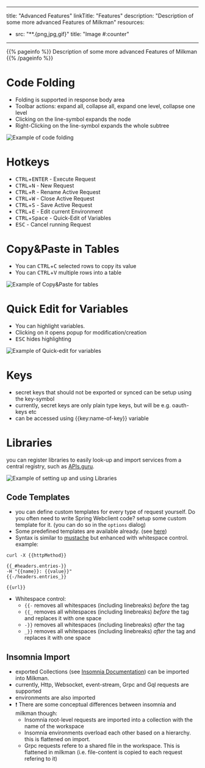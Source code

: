 
---
title: "Advanced Features"
linkTitle: "Features"
description: "Description of some more advanced Features of Milkman"
resources:
- src: "**.{png,jpg,gif}"
  title: "Image #:counter"
---

{{% pageinfo %}}
Description of some more advanced Features of Milkman
{{% /pageinfo %}}


# Code Folding

* Folding is supported in response body area
* Toolbar actions: expand all, collapse all, expand one level, collapse one level
* Clicking on the line-symbol expands the node
* Right-Clicking on the line-symbol expands the whole subtree

![Example of code folding](/images/folding.gif)

# Hotkeys

  * <kbd>CTRL</kbd>+<kbd>ENTER</kbd> - Execute Request
  * <kbd>CTRL</kbd>+<kbd>N</kbd> - New Request
  * <kbd>CTRL</kbd>+<kbd>R</kbd> - Rename Active Request
  * <kbd>CTRL</kbd>+<kbd>W</kbd> - Close Active Request
  * <kbd>CTRL</kbd>+<kbd>S</kbd> - Save Active Request
  * <kbd>CTRL</kbd>+<kbd>E</kbd> - Edit current Environment
  * <kbd>CTRL</kbd>+<kbd>Space</kbd> - Quick-Edit of Variables
  * <kbd>ESC</kbd> - Cancel running Request


# Copy&Paste in Tables

* You can <kbd>CTRL</kbd>+<kbd>C</kbd> selected rows to copy its value
* You can <kbd>CTRL</kbd>+<kbd>V</kbd> multiple rows into a table


![Example of Copy&Paste for tables](/images/copypaste.gif)

# Quick Edit for Variables

* You can highlight variables.
* Clicking on it opens popup for modification/creation
* <kbd>ESC</kbd> hides highlighting

![Example of Quick-edit for variables](/images/highlight-vars.gif)

# Keys

* secret keys that should not be exported or synced can be setup using the key-symbol
* currently, secret keys are only plain type keys, but will be e.g. oauth-keys etc
* can be accessed using {{key:name-of-key}} variable


# Libraries

you can register libraries to easily look-up and import services from a central registry, such as [APIs.guru](http://apis.guru).

![Example of setting up and using Libraries](/images/milkman-library.gif)



## Code Templates

* you can define custom templates for every type of request yourself. Do you often need to write Spring Webclient code?
setup some custom template for it. (you can do so in the `options` dialog)
* Some predefined templates are available already. (see [here](/milkman-rest/src/main/resources/META-INF))
* Syntax is similar to [mustache](https://github.com/samskivert/jmustache) but enhanced with whitespace control. example:

```
curl -X {{httpMethod}}

{{_#headers.entries-}}
-H "{{name}}: {{value}}"
{{-/headers.entries_}}

{{url}}
```

* Whitespace control:
    * `{{-` removes all whitespaces (including linebreaks) *before* the tag
    * `{{_` removes all whitespaces (including linebreaks) *before* the tag and replaces it with one space
    * `-}}` removes all whitespaces (including linebreaks) *after* the tag
    * `_}}` removes all whitespaces (including linebreaks) *after* the tag  and replaces it with one space


## Insomnia Import

* exported Collections (see [Insomnia Documentation](https://docs.insomnia.rest/insomnia/import-export-data#export-data)) can be imported into Milkman.
* currently, Http, Websocket, event-stream, Grpc and Gql requests are supported
* environments are also imported
* :exclamation: There are some conceptual differences between insomnia and milkman though:
    * Insomnia root-level requests are imported into a collection with the name of the workspace
    * Insomnia environments overload each other based on a hierarchy. this is flattened on import.
    * Grpc requests refere to a shared file in the workspace. This is flattened in milkman (i.e. file-content is copied to each request refering to it)
